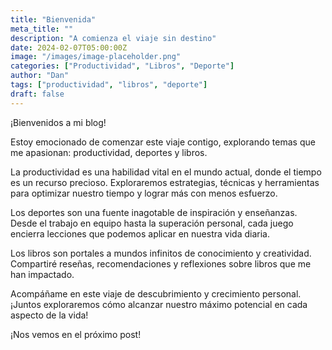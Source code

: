 ```yaml
---
title: "Bienvenida"
meta_title: ""
description: "A comienza el viaje sin destino"
date: 2024-02-07T05:00:00Z
image: "/images/image-placeholder.png"
categories: ["Productividad", "Libros", "Deporte"]
author: "Dan"
tags: ["productividad", "libros", "deporte"]
draft: false
---
```


¡Bienvenidos a mi blog! 

Estoy emocionado de comenzar este viaje contigo, explorando temas que me apasionan: productividad, deportes y libros.

La productividad es una habilidad vital en el mundo actual, donde el tiempo es un recurso precioso. Exploraremos estrategias, técnicas y herramientas para optimizar nuestro tiempo y lograr más con menos esfuerzo.

Los deportes son una fuente inagotable de inspiración y enseñanzas. Desde el trabajo en equipo hasta la superación personal, cada juego encierra lecciones que podemos aplicar en nuestra vida diaria. 

Los libros son portales a mundos infinitos de conocimiento y creatividad. Compartiré reseñas, recomendaciones y reflexiones sobre libros que me han impactado.

Acompáñame en este viaje de descubrimiento y crecimiento personal. ¡Juntos exploraremos cómo alcanzar nuestro máximo potencial en cada aspecto de la vida!

¡Nos vemos en el próximo post!
